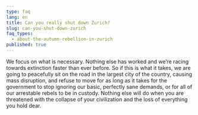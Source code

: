 ```yaml
---
type: faq
lang: en
title: Can you really shut down Zurich?
slug: can-you-shut-down-zurich
faq_types:
  - about-the-autumn-rebellion-in-zurich
published: true
---
```

We focus on what is necessary. Nothing else has worked and we’re racing towards extinction faster than ever before. So if this is what it takes, we are going to peacefully sit on the road in the largest city of the country, causing mass disruption, and refuse to move for as long as it takes for the government to stop ignoring our basic, perfectly sane demands, or for all of our arrestable rebels to be in custody. Nothing else will do when you are threatened with the collapse of your civilization and the loss of everything you hold dear.
